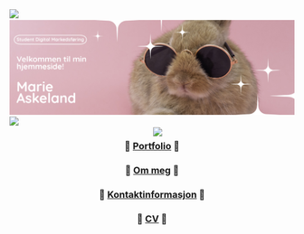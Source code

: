 <img src="https://user-images.githubusercontent.com/73097560/115834477-dbab4500-a447-11eb-908a-139a6edaec5c.gif">
<img src=https://raw.githubusercontent.com/mwariie/mwariie.github.io/master/.files/mariebanner.png>
<img src="https://user-images.githubusercontent.com/73097560/115834477-dbab4500-a447-11eb-908a-139a6edaec5c.gif">

<br>


<img align="right" src="https://media1.giphy.com/media/fSGrpj2wJynDwgftc7/giphy.gif" width=250>

<div align="center">

###  🌸 [Portfolio](https://mwariie.github.io) 🌸
###  🌸 [Om meg](https://mwariie.github.io) 🌸
###  🌸 [Kontaktinformasjon](https://mwariie.github.io) 🌸
###  🌸 [CV](https://mwariie.github.io) 🌸

</div>